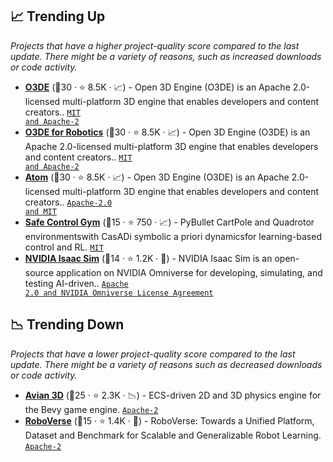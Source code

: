 ## 📈 Trending Up

_Projects that have a higher project-quality score compared to the last update. There might be a variety of reasons, such as increased downloads or code activity._

- <b><a href="https://o3de.org/">O3DE</a></b> (🥉30 ·  ⭐ 8.5K · 📈) - Open 3D Engine (O3DE) is an Apache 2.0-licensed multi-platform 3D engine that enables developers and content creators.. <code><a href="https://tldrlegal.com/search?q=MIT%20and%20Apache-2">MIT and Apache-2</a></code>
- <b><a href="https://o3de.org/">O3DE for Robotics</a></b> (🥇30 ·  ⭐ 8.5K · 📈) - Open 3D Engine (O3DE) is an Apache 2.0-licensed multi-platform 3D engine that enables developers and content creators.. <code><a href="https://tldrlegal.com/search?q=MIT%20and%20Apache-2">MIT and Apache-2</a></code>
- <b><a href="https://docs.o3de.org/docs/atom-guide/">Atom</a></b> (🥇30 ·  ⭐ 8.5K · 📈) - Open 3D Engine (O3DE) is an Apache 2.0-licensed multi-platform 3D engine that enables developers and content creators.. <code><a href="https://tldrlegal.com/search?q=Apache-2.0%20and%20MIT">Apache-2.0 and MIT</a></code>
- <b><a href="https://www.dynsyslab.org/safe-robot-learning/">Safe Control Gym</a></b> (🥉15 ·  ⭐ 750 · 📈) - PyBullet CartPole and Quadrotor environmentswith CasADi symbolic a priori dynamicsfor learning-based control and RL. <code><a href="http://bit.ly/34MBwT8">MIT</a></code>
- <b><a href="https://developer.nvidia.com/isaac/sim">NVIDIA Isaac Sim</a></b> (🥉14 ·  ⭐ 1.2K · 🐣) - NVIDIA Isaac Sim is an open-source application on NVIDIA Omniverse for developing, simulating, and testing AI-driven.. <code><a href="https://tldrlegal.com/search?q=Apache%202.0%20and%20NVIDIA%20Omniverse%20License%20Agreement">Apache 2.0 and NVIDIA Omniverse License Agreement</a></code>

## 📉 Trending Down

_Projects that have a lower project-quality score compared to the last update. There might be a variety of reasons such as decreased downloads or code activity._

- <b><a href="https://crates.io/crates/avian3d">Avian 3D</a></b> (🥈25 ·  ⭐ 2.3K · 📉) - ECS-driven 2D and 3D physics engine for the Bevy game engine. <code><a href="http://bit.ly/3nYMfla">Apache-2</a></code>
- <b><a href="https://roboverseorg.github.io/">RoboVerse</a></b> (🥉15 ·  ⭐ 1.4K · 🐣) - RoboVerse: Towards a Unified Platform, Dataset and Benchmark for Scalable and Generalizable Robot Learning. <code><a href="http://bit.ly/3nYMfla">Apache-2</a></code>

